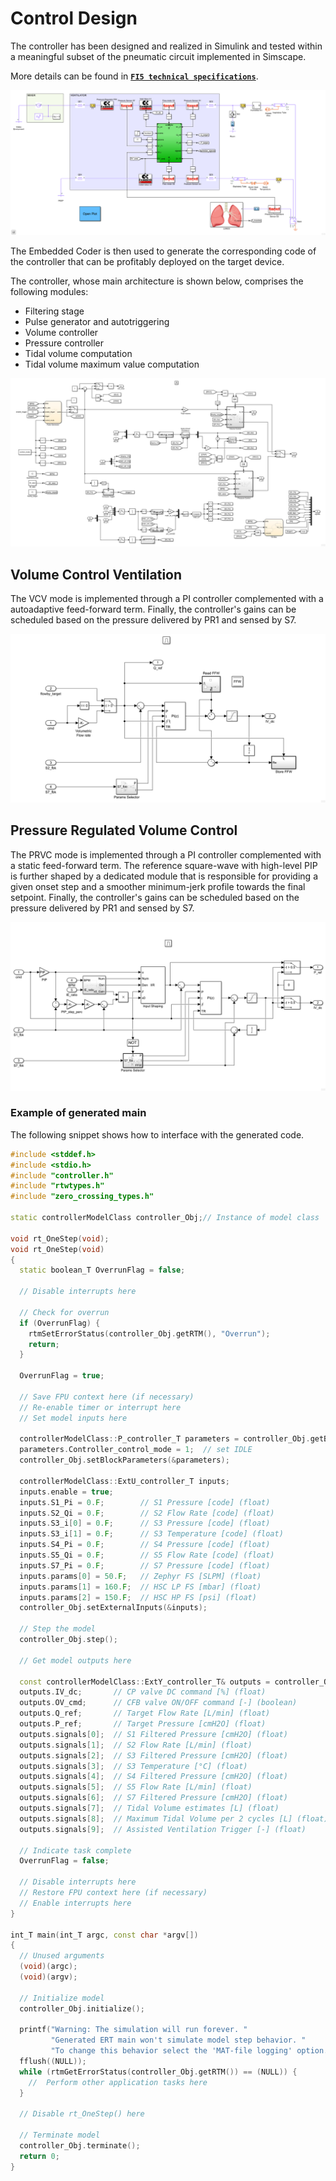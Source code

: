 Control Design
==============

The controller has been designed and realized in Simulink and tested within a meaningful subset of the pneumatic circuit implemented in Simscape.

More details can be found in [**`FI5 technical specifications`**](../../design/FI5-specs.pdf).

![](./assets/ventilator.png)

The Embedded Coder is then used to generate the corresponding code of the controller that can be profitably deployed on the target device.

The controller, whose main architecture is shown below, comprises the following modules:
- Filtering stage
- Pulse generator and autotriggering
- Volume controller
- Pressure controller
- Tidal volume computation
- Tidal volume maximum value computation

![](./assets/controller.png)

## Volume Control Ventilation
The VCV mode is implemented through a PI controller complemented with a autoadaptive feed-forward term. Finally, the controller's gains can be scheduled based on the pressure delivered by PR1 and sensed by S7.

![](./assets/controller-vcv.png)

## Pressure Regulated Volume Control
The PRVC mode is implemented through a PI controller complemented with a static feed-forward term. The reference square-wave with high-level PIP is further shaped by a dedicated module that is responsible for providing a given onset step and a smoother minimum-jerk profile towards the final setpoint. Finally, the controller's gains can be scheduled based on the pressure delivered by PR1 and sensed by S7.

![](./assets/controller-prvc.png)

### Example of generated main
The following snippet shows how to interface with the generated code.

```c++
#include <stddef.h>
#include <stdio.h>
#include "controller.h"
#include "rtwtypes.h"
#include "zero_crossing_types.h"

static controllerModelClass controller_Obj;// Instance of model class

void rt_OneStep(void);
void rt_OneStep(void)
{
  static boolean_T OverrunFlag = false;

  // Disable interrupts here

  // Check for overrun
  if (OverrunFlag) {
    rtmSetErrorStatus(controller_Obj.getRTM(), "Overrun");
    return;
  }

  OverrunFlag = true;

  // Save FPU context here (if necessary)
  // Re-enable timer or interrupt here
  // Set model inputs here

  controllerModelClass::P_controller_T parameters = controller_Obj.getBlockParameters();
  parameters.Controller_control_mode = 1;  // set IDLE
  controller_Obj.setBlockParameters(&parameters);

  controllerModelClass::ExtU_controller_T inputs;
  inputs.enable = true;
  inputs.S1_Pi = 0.F;        // S1 Pressure [code] (float)
  inputs.S2_Qi = 0.F;        // S2 Flow Rate [code] (float)
  inputs.S3_i[0] = 0.F;      // S3 Pressure [code] (float)
  inputs.S3_i[1] = 0.F;      // S3 Temperature [code] (float)
  inputs.S4_Pi = 0.F;        // S4 Pressure [code] (float)
  inputs.S5_Qi = 0.F;        // S5 Flow Rate [code] (float)
  inputs.S7_Pi = 0.F;        // S7 Pressure [code] (float)
  inputs.params[0] = 50.F;   // Zephyr FS [SLPM] (float)
  inputs.params[1] = 160.F;  // HSC LP FS [mbar] (float)
  inputs.params[2] = 150.F;  // HSC HP FS [psi] (float)
  controller_Obj.setExternalInputs(&inputs);

  // Step the model
  controller_Obj.step();

  // Get model outputs here

  const controllerModelClass::ExtY_controller_T& outputs = controller_Obj.getExternalOutputs();
  outputs.IV_dc;       // CP valve DC command [%] (float)
  outputs.OV_cmd;      // CFB valve ON/OFF command [-] (boolean)
  outputs.Q_ref;       // Target Flow Rate [L/min] (float)
  outputs.P_ref;       // Target Pressure [cmH2O] (float)
  outputs.signals[0];  // S1 Filtered Pressure [cmH2O] (float)
  outputs.signals[1];  // S2 Flow Rate [L/min] (float)
  outputs.signals[2];  // S3 Filtered Pressure [cmH2O] (float)
  outputs.signals[3];  // S3 Temperature [°C] (float)
  outputs.signals[4];  // S4 Filtered Pressure [cmH2O] (float)
  outputs.signals[5];  // S5 Flow Rate [L/min] (float)
  outputs.signals[6];  // S7 Filtered Pressure [cmH2O] (float)
  outputs.signals[7];  // Tidal Volume estimates [L] (float)
  outputs.signals[8];  // Maximum Tidal Volume per 2 cycles [L] (float)
  outputs.signals[9];  // Assisted Ventilation Trigger [-] (float)

  // Indicate task complete
  OverrunFlag = false;

  // Disable interrupts here
  // Restore FPU context here (if necessary)
  // Enable interrupts here
}

int_T main(int_T argc, const char *argv[])
{
  // Unused arguments
  (void)(argc);
  (void)(argv);

  // Initialize model
  controller_Obj.initialize();

  printf("Warning: The simulation will run forever. "
         "Generated ERT main won't simulate model step behavior. "
         "To change this behavior select the 'MAT-file logging' option.\n");
  fflush((NULL));
  while (rtmGetErrorStatus(controller_Obj.getRTM()) == (NULL)) {
    //  Perform other application tasks here
  }

  // Disable rt_OneStep() here

  // Terminate model
  controller_Obj.terminate();
  return 0;
}
```